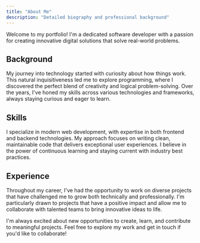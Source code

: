```yaml
---
title: "About Me"
description: "Detailed biography and professional background"
---
```


Welcome to my portfolio! I'm a dedicated software developer with a passion for creating innovative digital solutions that solve real-world problems.

## Background

My journey into technology started with curiosity about how things work. This natural inquisitiveness led me to explore programming, where I discovered the perfect blend of creativity and logical problem-solving. Over the years, I've honed my skills across various technologies and frameworks, always staying curious and eager to learn.

## Skills

I specialize in modern web development, with expertise in both frontend and backend technologies. My approach focuses on writing clean, maintainable code that delivers exceptional user experiences. I believe in the power of continuous learning and staying current with industry best practices.

## Experience

Throughout my career, I've had the opportunity to work on diverse projects that have challenged me to grow both technically and professionally. I'm particularly drawn to projects that have a positive impact and allow me to collaborate with talented teams to bring innovative ideas to life.

I'm always excited about new opportunities to create, learn, and contribute to meaningful projects. Feel free to explore my work and get in touch if you'd like to collaborate!